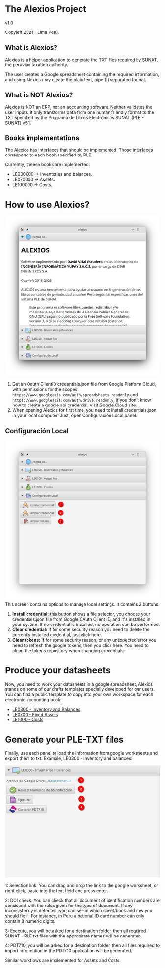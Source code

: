 # The Alexios Project

v1.0

Copyleft 2021 - Lima Perú.

## What is Alexios?

Alexios is a helper application to generate the TXT files required by SUNAT, the peruvian taxation authority.

The user creates a Google spreadsheet containing the required information, and using Alexios may create the plain text,
pipe (|) separated format.

## What is NOT Alexios?

Alexios is NOT an ERP, nor an accounting software. Neither validates the user inputs, it only transforms data from one
human friendly format to the TXT specified by the Programa de Libros Electrónicos SUNAT (PLE - SUNAT) v5.1.

## Books implementations

The Alexios has interfaces that should be implemented. Those interfaces correspond to each book specified by PLE.

Currently, theese books are implemented:

- LE030000 -> Inventories and balances.
- LE070000 -> Assets.
- LE100000 -> Costs.

# How to use Alexios?
![Alexios Main Screen](img/alexios_01.png)
1. Get an Oauth ClientID credentials.json file from Google Platform Cloud, with
permissions for the scopes: ``https://www.googleapis.com/auth/spreadsheets.readonly`` 
and ``https://www.googleapis.com/auth/drive.readonly``, if you don't
know how to create a google api credential, visit [Google Cloud](https://developers.google.com/workspace/guides/create-credentials#oauth-client-id) site.
2. When opening Alexios for first time, you need to install credentials.json
in your local computer. Just, open Configuración Local panel.

## Configuración Local
![Alexios Local Settings Screen](img/alexios_02.png)
This screen contains options to manage local settings.
It contains 3 buttons:
1. **Install credential:** this button shows a file selector,
you choose your credentials.json file from Google OAuth Client ID,
and it's installed in your system. If no credential is installed,
no operation can be performed.
2. **Clear credential:** If for some security reason you need to delete
the currently installed credential, just click here.
3. **Clear tokens:** If for some security reason, or any unexpected error
you need to refresh the google tokens, then you click here. You need to clean
the tokens repository when changing credentials.

# Produce your datasheets
Now, you need to work your datasheets in a google spreadsheet,
Alexios stands on some of our drafts templates specially developed
for our users. You can find a public template to copy into your own workspace
for each electronic accounting book:
- [LE0300 - Inventory and Balances](https://docs.google.com/spreadsheets/d/17RbDdM_3AElQeiNDf9Q94spKr4RnXQlX6hRfXqu14hs/edit?usp=sharing)
- [LE0700 - Fixed Assets](https://docs.google.com/spreadsheets/d/1Z1KgeRMDz-esVx6Frn3qSQHmgUbeCrOHenc1aeM_x3M/edit?usp=sharing)
- [LE1000 - Costs](https://docs.google.com/spreadsheets/d/11REGGW1qw1qJ3VbZgPkpco0rgJlpMnZn_vGKS6XyV9w/edit?usp=sharing)

# Generate your PLE-TXT files
Finally, use each panel to load the information from google worksheets and export them to txt.
Example, LE0300 - Inventory and balances:

![Alexios Balances Screen](img/alexios_03.png)

1: Selection link. You can drag and drop the link to the google worksheet,
or right click, paste into the text field and press enter.

2: DOI check. You can check that all document of identification numbers are consistent
with the rules given for the type of document. If any inconsistency is detected, you can
see in which sheet/book and row you should fix it. For instance, in Peru a national ID card
number can only contain 8 numeric digits.

3: Execute, you will be asked for a destination folder, then all required SUNAT - PLE txt files
with the appropirate names will be generated.

4: PDT710, you will be asked for a destination folder, then all files required to import information
in the PDT710 application will be generated.

Similar workflows are implemented for Assets and Costs.